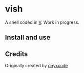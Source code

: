 # vish
A shell coded in [V](https://vlang.io). Work in progress.

## Install and use


## Credits
Originally created by [onyxcode](https://github.com/onyxcode/vish)

